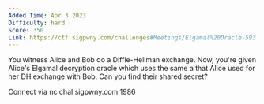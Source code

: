 ```yaml
---
Added Time: Apr 3 2023
Difficulty: hard
Score: 350
Link: https://ctf.sigpwny.com/challenges#Meetings/Elgamal%20Oracle-593
---
```

You witness Alice and Bob do a Diffie-Hellman exchange. Now, you're given Alice's Elgamal decryption oracle which uses the same a that Alice used for her DH exchange with Bob. Can you find their shared secret?

Connect via nc chal.sigpwny.com 1986
